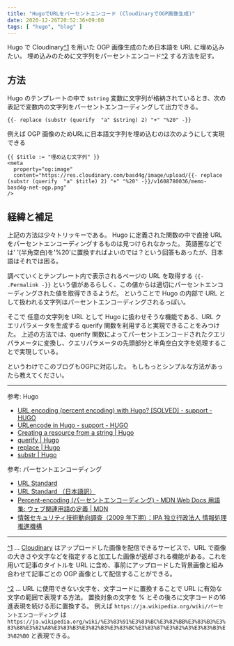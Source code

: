 ```yaml
---
title: "HugoでURLをパーセントエンコード (CloudinaryでOGP画像生成)"
date: 2020-12-26T20:52:36+09:00
tags: [ "hugo", "blog" ]
---
```


Hugo で Cloudinary<a id="annotation-1-from" href="#annotation-1" >^1</a> を用いた OGP 画像生成のため日本語を URL に埋め込みたい。
埋め込みのために文字列をパーセントエンコード<a id="annotation-2-from" href="#annotation-2" >^2</a> する方法を記す。

## 方法

Hugo のテンプレートの中で `$string` 変数に文字列が格納されているとき、次の表記で変数内の文字列をパーセントエンコーディングして出力できる。

```
{{- replace (substr (querify  "a" $string) 2) "+" "%20" -}}
```

例えば OGP 画像のためURLに日本語文字列を埋め込むのは次のようにして実現できる

```
{{ $title := "埋め込む文字列" }}
<meta
  property="og:image"
  content="https://res.cloudinary.com/basd4g/image/upload/{{- replace (substr (querify  "a" $title) 2) "+" "%20" -}}/v1608780036/memo-basd4g-net-ogp.png"
/>
```

## 経緯と補足

上記の方法は少々トリッキーである。
Hugo に定義された関数の中で直接 URL をパーセントエンコーディングするものは見つけられなかった。
英語圏などでは' '(半角空白)を'%20'に置換すればよいのでは？という回答もあったが、日本語はそれでは困る。

調べていくとテンプレート内で表示されるページの URL を取得する `{{- .Permalink -}}` という値があるらしく、この値からは適切にパーセントエンコーディングされた値を取得できるようだ。
ということで Hugo の内部で URL として扱われる文字列はパーセントエンコーディングされるっぽい。

そこで 任意の文字列を URL として Hugo に扱わせそうな機能である、URL クエリパラメータを生成する querify 関数を利用すると実現できることをみつけた。
上述の方法では、querify 関数によってパーセントエンコードされたクエリパラメータに変換し、クエリパラメータの先頭部分と半角空白文字を処理することで実現している。

というわけでこのブログもOGPに対応した。
もしもっとシンプルな方法があったら教えてください。

---

参考: Hugo

- [URL encoding (percent encoding) with Hugo? [SOLVED] - support - HUGO](https://discourse.gohugo.io/t/url-encoding-percent-encoding-with-hugo-solved/16546/3)
- [URLencode in Hugo - support - HUGO](https://discourse.gohugo.io/t/urlencode-in-hugo/24215/5)
- [Creating a resource from a string | Hugo](https://gohugo.io/hugo-pipes/resource-from-string/)
- [querify | Hugo](https://gohugo.io/functions/querify/)
- [replace | Hugo](https://gohugo.io/functions/replace/)
- [substr | Hugo](https://gohugo.io/functions/substr/)

参考: パーセントエンコーディング

- [URL Standard](https://url.spec.whatwg.org/)
- [URL Standard （日本語訳）](https://triple-underscore.github.io/URL-ja.html)
- [Percent-encoding (パーセントエンコーディング) - MDN Web Docs 用語集: ウェブ関連用語の定義 | MDN](https://developer.mozilla.org/ja/docs/Glossary/percent-encoding)
- [情報セキュリティ技術動向調査（2009 年下期）：IPA 独立行政法人 情報処理推進機構](https://www.ipa.go.jp/security/fy21/reports/tech1-tg/b_09.html)


---

<a id="annotation-1" href="#annotation-1-from" >^1</a>  ...
[Cloudinary](https://cloudinary.com) はアップロードした画像を配信できるサービスで、URL で画像の大きさや文字などを指定すると加工した画像が返却される機能がある。これを用いて記事のタイトルを URL に含め、事前にアップロードした背景画像と組み合わせて記事ごとの OGP 画像として配信することができる。

<a id="annotation-2" href="#annotation-2-from" >^2</a>  ... 
URL に使用できない文字を、文字コードに置換することで URL に有効な文字の範囲で表現する方法。
置換対象の文字を % とその後ろに文字コードの16進表現を続ける形に置換する。
例えば `https://ja.wikipedia.org/wiki/パーセントエンコーディング` は `https://ja.wikipedia.org/wiki/%E3%83%91%E3%83%BC%E3%82%BB%E3%83%B3%E3%83%88%E3%82%A8%E3%83%B3%E3%82%B3%E3%83%BC%E3%83%87%E3%82%A3%E3%83%B3%E3%82%B0` と表現できる。


